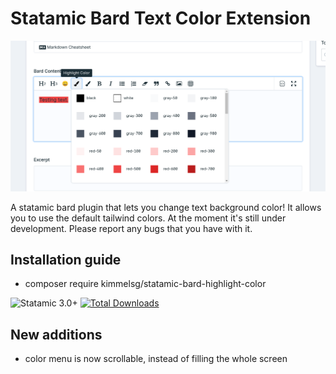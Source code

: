 # Statamic Bard Text Color Extension

![alt text](https://github.com/kimmelsg/statamic-bard-highlight-color/blob/master/preview.png "Preview")

A statamic bard plugin that lets you change text background color!
It allows you to use the default tailwind colors.
At the moment it's still under development. Please report any bugs that you have with it.

## Installation guide

- composer require kimmelsg/statamic-bard-highlight-color

![Statamic 3.0+](https://img.shields.io/badge/Statamic-3.0+-FF269E?style=for-the-badge&link=https://statamic.com)
[![Total Downloads](https://img.shields.io/packagist/dt/xndbogdan/statamic-bard-text-color.svg)](https://packagist.org/packages/xndbogdan/statamic-bard-text-color)

## New additions

- color menu is now scrollable, instead of filling the whole screen
